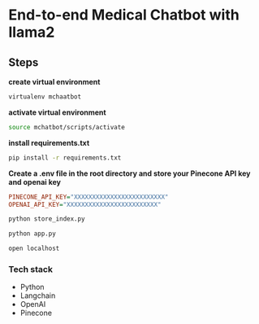 # End-to-end Medical Chatbot with llama2

## Steps

**create virtual environment**
```bash
virtualenv mchaatbot
```
**activate virtual environment**
```bash
source mchatbot/scripts/activate
```
**install requirements.txt**
```bash
pip install -r requirements.txt
```
**Create  a .env file in the root directory and store your Pinecone API key and openai key**
```ini
PINECONE_API_KEY="XXXXXXXXXXXXXXXXXXXXXXXXX"
OPENAI_API_KEY="XXXXXXXXXXXXXXXXXXXXXXXXX"
```

```bash
python store_index.py
```

```bash
python app.py
```
```bash
open localhost
```
### Tech stack
- Python
- Langchain
- OpenAI
- Pinecone



